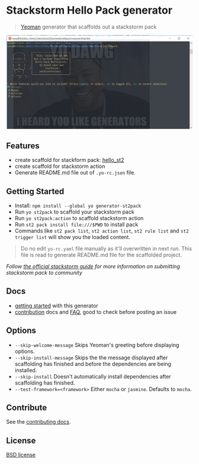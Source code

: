 # Stackstorm Hello Pack generator

> [Yeoman](http://yeoman.io) generator that scaffolds out a stackstorm pack

![](screenshot.png)


## Features

* create scaffold for stackform pack: [hello_st2](https://docs.stackstorm.com/reference/packs.html#creating-your-first-pack)
* create scaffold for stackstorm action
* Generate README.md file out of `.yo-rc.json` file.

## Getting Started

- Install: `npm install --global yo generator-st2pack`
- Run `yo st2pack` to scaffold your stackstorm pack
- Run `yo st2pack:action` to scaffold stackstorm action
- Run `st2 pack install file:///$PWD` to install pack
- Commands like `st2 pack list`, `st2 action list`, `st2 rule list` and `st2 trigger list` will show you the loaded content. 

> Do no edit `yo-rc.yaml` file manually as it'll overwritten in next run. This file is read to generate README.md file for the scaffolded project.

*Follow [the official stackstorm guide](https://docs.stackstorm.com/reference/packs.html#submitting-a-pack-to-the-community) for more information on submitting stackstorm pack to community*

## Docs

* [getting started](docs/README.md) with this generator
* [contribution](contributing.md) docs and [FAQ](docs/faq.md), good to check before posting an issue


## Options

- `--skip-welcome-message`
  Skips Yeoman's greeting before displaying options.
- `--skip-install-message`
  Skips the the message displayed after scaffolding has finished and before the dependencies are being installed.
- `--skip-install`
  Doesn't automatically install dependencies after scaffolding has finished.
- `--test-framework=<framework>`
  Either `mocha` or `jasmine`. Defaults to `mocha`.


## Contribute

See the [contributing docs](contributing.md).


## License

[BSD license](http://opensource.org/licenses/bsd-license.php)